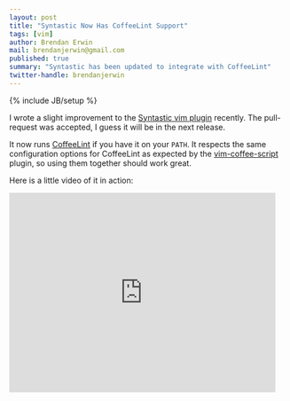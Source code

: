 ```yaml
---
layout: post
title: "Syntastic Now Has CoffeeLint Support"
tags: [vim]
author: Brendan Erwin
mail: brendanjerwin@gmail.com
published: true
summary: "Syntastic has been updated to integrate with CoffeeLint"
twitter-handle: brendanjerwin
---
```

{% include JB/setup %}

I wrote a slight improvement to the [Syntastic vim plugin](https://github.com/scrooloose/syntastic) recently. The pull-request was accepted, I guess it will be in the next release.

It now runs [CoffeeLint](http://www.coffeelint.org/) if you have it on your `PATH`. It respects
the same configuration options for CoffeeLint as expected by the
[vim-coffee-script](https://github.com/kchmck/vim-coffee-script/)
plugin, so using them together should work great.

Here is a little video of it in action:

<iframe width="480" height="360" src="http://www.youtube.com/embed/rNH3OZNSsog?rel=0" frameborder="0" allowfullscreen=""></iframe>
